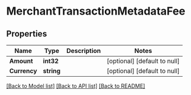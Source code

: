 # MerchantTransactionMetadataFee

## Properties
Name | Type | Description | Notes
------------ | ------------- | ------------- | -------------
**Amount** | **int32** |  | [optional] [default to null]
**Currency** | **string** |  | [optional] [default to null]

[[Back to Model list]](../README.md#documentation-for-models) [[Back to API list]](../README.md#documentation-for-api-endpoints) [[Back to README]](../README.md)

